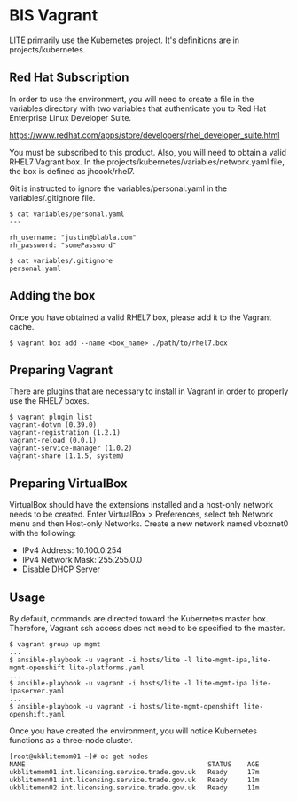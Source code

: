 # BIS Vagrant

LITE primarily use the Kubernetes project. It's definitions are in projects/kubernetes.

## Red Hat Subscription

In order to use the environment, you will need to create a file in the variables
directory with two variables that authenticate you to Red Hat Enterprise Linux
Developer Suite. 

https://www.redhat.com/apps/store/developers/rhel_developer_suite.html

You must be subscribed to this product. Also, you will need to
obtain a valid RHEL7 Vagrant box. In the projects/kubernetes/variables/network.yaml
file, the box is defined as jhcook/rhel7.

Git is instructed to ignore the variables/personal.yaml in the variables/.gitignore
file.

```
$ cat variables/personal.yaml
---

rh_username: "justin@blabla.com"
rh_password: "somePassword"

$ cat variables/.gitignore
personal.yaml
```

## Adding the box

Once you have obtained a valid RHEL7 box, please add it to the Vagrant cache.

```
$ vagrant box add --name <box_name> ./path/to/rhel7.box
```

## Preparing Vagrant

There are plugins that are necessary to install in Vagrant in order to
properly use the RHEL7 boxes. 

```
$ vagrant plugin list
vagrant-dotvm (0.39.0)
vagrant-registration (1.2.1)
vagrant-reload (0.0.1)
vagrant-service-manager (1.0.2)
vagrant-share (1.1.5, system)
```

## Preparing VirtualBox

VirtualBox should have the extensions installed and a host-only network needs
to be created. Enter VirtualBox > Preferences, select teh Network menu and then
Host-only Networks. Create a new network named vboxnet0 with the following:

-  IPv4 Address: 10.100.0.254
-  IPv4 Network Mask: 255.255.0.0
-  Disable DHCP Server

## Usage

By default, commands are directed toward the Kubernetes master box. Therefore,
Vagrant ssh access does not need to be specified to the master.

```
$ vagrant group up mgmt
...
$ ansible-playbook -u vagrant -i hosts/lite -l lite-mgmt-ipa,lite-mgmt-openshift lite-platforms.yaml
...
$ ansible-playbook -u vagrant -i hosts/lite -l lite-mgmt-ipa lite-ipaserver.yaml
...
$ ansible-playbook -u vagrant -i hosts/lite-mgmt-openshift lite-openshift.yaml
```

Once you have created the environment, you will notice Kubernetes functions as
a three-node cluster.

```
[root@ukblitemom01 ~]# oc get nodes
NAME                                              STATUS    AGE
ukblitemom01.int.licensing.service.trade.gov.uk   Ready     17m
ukblitemon01.int.licensing.service.trade.gov.uk   Ready     11m
ukblitemon02.int.licensing.service.trade.gov.uk   Ready     11m
```
